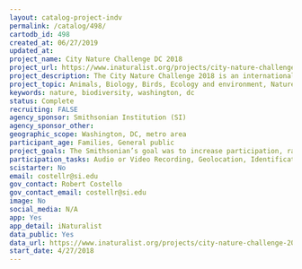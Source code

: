 ```yaml
---
layout: catalog-project-indv
permalink: /catalog/498/
cartodb_id: 498
created_at: 06/27/2019
updated_at: 
project_name: City Nature Challenge DC 2018
project_url: https://www.inaturalist.org/projects/city-nature-challenge-2018-washington-dc-metro-area
project_description: The City Nature Challenge 2018 is an international effort for people to find and document plants and wildlife in cities across the globe. It is a competition to see which city can make the most observations of nature, find the most species, and engage the most people.
project_topic: Animals, Biology, Birds, Ecology and environment, Nature and outdoors, Pollinators/insects
keywords: nature, biodiversity, washington, dc
status: Complete
recruiting: FALSE
agency_sponsor: Smithsonian Institution (SI)
agency_sponsor_other: 
geographic_scope: Washington, DC, metro area
participant_age: Families, General public
project_goals: The Smithsonian’s goal was to increase participation, raise awareness, and become more competitive as a city. Washington, DC placed fourth overall in number of participants, fifth in observations, and eighth in species. 
participation_tasks: Audio or Video Recording, Geolocation, Identification, Observation, Photography
scistarter: No
email: costellr@si.edu
gov_contact: Robert Costello
gov_contact_email: costellr@si.edu
image: No
social_media: N/A
app: Yes
app_detail: iNaturalist
data_public: Yes
data_url: https://www.inaturalist.org/projects/city-nature-challenge-2018-washington-dc-metro-area
start_date: 4/27/2018
---
```

